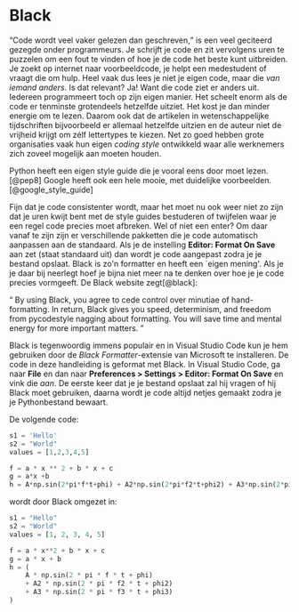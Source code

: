 # Black

<q>Code wordt veel vaker gelezen dan geschreven,</q> is een veel geciteerd gezegde onder programmeurs. Je schrijft je code en zit vervolgens uren te puzzelen om een fout te vinden of hoe je de code het beste kunt uitbreiden. Je zoekt op internet naar voorbeeldcode, je helpt een medestudent of vraagt die om hulp. Heel vaak dus lees je niet je eigen code, maar die _van iemand anders_. Is dat relevant? Ja! Want die code ziet er anders uit. Iedereen programmeert toch op zijn eigen manier. Het scheelt enorm als de code er tenminste grotendeels hetzelfde uitziet. Het kost je dan minder energie om te lezen. Daarom ook dat de artikelen in wetenschappelijke tijdschriften bijvoorbeeld er allemaal hetzelfde uitzien en de auteur niet de vrijheid krijgt om zélf lettertypes te kiezen. Net zo goed hebben grote organisaties vaak hun eigen _coding style_ ontwikkeld waar alle werknemers zich zoveel mogelijk aan moeten houden.

Python heeft een eigen style guide die je vooral eens door moet lezen.[@pep8] Google heeft ook een hele mooie, met duidelijke voorbeelden.[@google_style_guide]

Fijn dat je code consistenter wordt, maar het moet nu ook weer niet zo zijn dat je uren kwijt bent met de style guides bestuderen of twijfelen waar je een regel code precies moet afbreken. Wel of niet een enter? Om daar vanaf te zijn zijn er verschillende pakketten die je code automatisch aanpassen aan de standaard. Als je de instelling **Editor: Format On Save** aan zet (staat standaard uit) dan wordt je code aangepast zodra je je bestand opslaat. Black is zo'n formatter en heeft een `eigen mening'. Als je je daar bij neerlegt hoef je bijna niet meer na te denken over hoe je je code precies vormgeeft. De Black website zegt[@black]:

<q>
  By using Black, you agree to cede control over minutiae of hand-formatting. In return, Black gives you speed, determinism, and freedom from pycodestyle nagging about formatting. You will save time and mental energy for more important matters.
</q>

Black is tegenwoordig immens populair en in Visual Studio Code kun je hem gebruiken door de _Black Formatter_-extensie van Microsoft te installeren. De code in deze handleiding is geformat met Black. In Visual Studio Code, ga naar **File** en dan naar **Preferences > Settings > Editor: Format On Save** en vink die _aan_. De eerste keer dat je je bestand opslaat zal hij vragen of hij Black moet gebruiken, daarna wordt je code altijd netjes gemaakt zodra je je Pythonbestand bewaart.

De volgende code:

``` py
s1 = 'Hello'
s2 = "World"
values = [1,2,3,4,5]

f = a * x ** 2 + b * x + c
g = a*x +b
h = A*np.sin(2*pi*f*t+phi) + A2*np.sin(2*pi*f2*t+phi2) + A3*np.sin(2*pi*f3*t+phi3)
```

wordt door Black omgezet in:

``` py
s1 = "Hello"
s2 = "World"
values = [1, 2, 3, 4, 5]

f = a * x**2 + b * x + c
g = a * x + b
h = (
    A * np.sin(2 * pi * f * t + phi)
    + A2 * np.sin(2 * pi * f2 * t + phi2)
    + A3 * np.sin(2 * pi * f3 * t + phi3)
)
```

